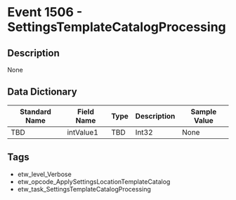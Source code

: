 # Event 1506 - SettingsTemplateCatalogProcessing

## Description
None

## Data Dictionary
|Standard Name|Field Name|Type|Description|Sample Value|
|---|---|---|---|---|
|TBD|intValue1|TBD|Int32|None|None|

## Tags
* etw_level_Verbose
* etw_opcode_ApplySettingsLocationTemplateCatalog
* etw_task_SettingsTemplateCatalogProcessing